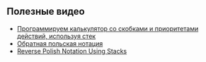 ## Полезные видео

- [Программируем калькулятор со скобками и приоритетами действий, используя стек](https://youtu.be/Vk-tGND2bfc)
- [Обратная польская нотация](https://youtu.be/X18l1ADrm7g)
- [Reverse Polish Notation Using Stacks](https://youtu.be/QxHRM0EQHiQ)
